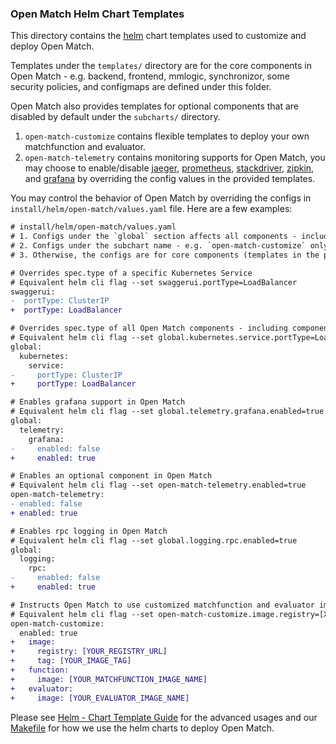 ### Open Match Helm Chart Templates
This directory contains the [helm](https://helm.sh/ "helm") chart templates used to customize and deploy Open Match.

Templates under the `templates/` directory are for the core components in Open Match - e.g. backend, frontend, mmlogic, synchronizor, some security policies, and configmaps are defined under this folder.

Open Match also provides templates for optional components that are disabled by default under the `subcharts/` directory.
1. `open-match-customize` contains flexible templates to deploy your own matchfunction and evaluator.
2. `open-match-telemetry` contains monitoring supports for Open Match, you may choose to enable/disable [jaeger](https://www.jaegertracing.io/ "jaeger"), [prometheus](http://prometheus.io "prometheus"), [stackdriver](https://cloud.google.com/stackdriver/ "stackdriver"), [zipkin](https://zipkin.io/ "zipkin"), and [grafana](https://grafana.com/ "grafana") by overriding the config values in the provided templates.

You may control the behavior of Open Match by overriding the configs in `install/helm/open-match/values.yaml` file. Here are a few examples:

```diff
# install/helm/open-match/values.yaml
# 1. Configs under the `global` section affects all components - including components in the subcharts.
# 2. Configs under the subchart name - e.g. `open-match-customize` only affects the settings in that subchart.
# 3. Otherwise, the configs are for core components (templates in the parent chart) only.

# Overrides spec.type of a specific Kubernetes Service
# Equivalent helm cli flag --set swaggerui.portType=LoadBalancer
swaggerui:
-  portType: ClusterIP
+  portType: LoadBalancer

# Overrides spec.type of all Open Match components - including components in the subcharts
# Equivalent helm cli flag --set global.kubernetes.service.portType=LoadBalancer
global:
  kubernetes:
    service:
-	  portType: ClusterIP
+     portType: LoadBalancer

# Enables grafana support in Open Match
# Equivalent helm cli flag --set global.telemetry.grafana.enabled=true
global:
  telemetry:
    grafana:
-     enabled: false
+     enabled: true

# Enables an optional component in Open Match
# Equivalent helm cli flag --set open-match-telemetry.enabled=true
open-match-telemetry:
- enabled: false
+ enabled: true

# Enables rpc logging in Open Match
# Equivalent helm cli flag --set global.logging.rpc.enabled=true
global:
  logging:
    rpc:
-     enabled: false
+     enabled: true

# Instructs Open Match to use customized matchfunction and evaluator images
# Equivalent helm cli flag --set open-match-customize.image.registry=[XXX],open-match-customize.image.tag=[XXX]
open-match-customize:
  enabled: true
+   image:
+     registry: [YOUR_REGISTRY_URL]
+     tag: [YOUR_IMAGE_TAG]
+   function:
+     image: [YOUR_MATCHFUNCTION_IMAGE_NAME]
+   evaluator:
+     image: [YOUR_EVALUATOR_IMAGE_NAME]
```

Please see [Helm - Chart Template Guide](https://helm.sh/docs/chart_template_guide/#the-chart-template-developer-s-guide "Chart Template Guide") for the advanced usages and our [Makefile](https://github.com/googleforgames/open-match/blob/master/Makefile#L358 "Makefile")  for how we use the helm charts to deploy Open Match.
